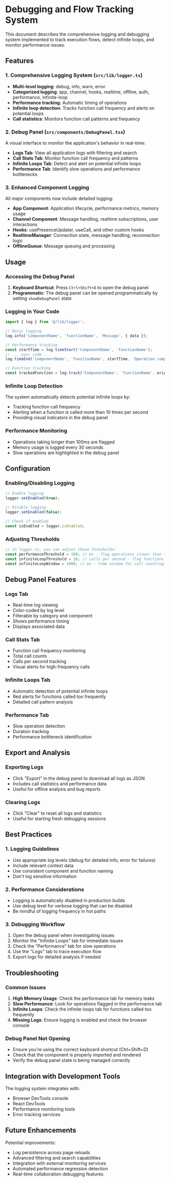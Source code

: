 # Debugging and Flow Tracking System

This document describes the comprehensive logging and debugging system implemented to track execution flows, detect infinite loops, and monitor performance issues.

## Features

### 1. Comprehensive Logging System (`src/lib/logger.ts`)

- **Multi-level logging**: debug, info, warn, error
- **Categorized logging**: app, channel, hooks, realtime, offline, auth, performance, infinite-loop
- **Performance tracking**: Automatic timing of operations
- **Infinite loop detection**: Tracks function call frequency and alerts on potential loops
- **Call statistics**: Monitors function call patterns and frequency

### 2. Debug Panel (`src/components/DebugPanel.tsx`)

A visual interface to monitor the application's behavior in real-time:

- **Logs Tab**: View all application logs with filtering and search
- **Call Stats Tab**: Monitor function call frequency and patterns
- **Infinite Loops Tab**: Detect and alert on potential infinite loops
- **Performance Tab**: Identify slow operations and performance bottlenecks

### 3. Enhanced Component Logging

All major components now include detailed logging:

- **App Component**: Application lifecycle, performance metrics, memory usage
- **Channel Component**: Message handling, realtime subscriptions, user interactions
- **Hooks**: usePresenceUpdater, useCall, and other custom hooks
- **RealtimeManager**: Connection state, message handling, reconnection logic
- **OfflineQueue**: Message queuing and processing

## Usage

### Accessing the Debug Panel

1. **Keyboard Shortcut**: Press `Ctrl+Shift+D` to open the debug panel
2. **Programmatic**: The debug panel can be opened programmatically by setting `showDebugPanel` state

### Logging in Your Code

```typescript
import { log } from '@/lib/logger';

// Basic logging
log.info('ComponentName', 'functionName', 'Message', { data });

// Performance tracking
const startTime = log.timeStart('ComponentName', 'functionName');
// ... your code ...
log.timeEnd('ComponentName', 'functionName', startTime, 'Operation completed');

// Function tracking
const trackedFunction = log.track('ComponentName', 'functionName', originalFunction, 'category');
```

### Infinite Loop Detection

The system automatically detects potential infinite loops by:
- Tracking function call frequency
- Alerting when a function is called more than 10 times per second
- Providing visual indicators in the debug panel

### Performance Monitoring

- Operations taking longer than 100ms are flagged
- Memory usage is logged every 30 seconds
- Slow operations are highlighted in the debug panel

## Configuration

### Enabling/Disabling Logging

```typescript
// Enable logging
logger.setEnabled(true);

// Disable logging
logger.setEnabled(false);

// Check if enabled
const isEnabled = logger.isEnabled;
```

### Adjusting Thresholds

```typescript
// In logger.ts, you can adjust these thresholds:
const performanceThreshold = 100; // ms - flag operations slower than this
const infiniteLoopThreshold = 10; // calls per second - flag functions called more frequently
const infiniteLoopWindow = 1000; // ms - time window for call counting
```

## Debug Panel Features

### Logs Tab
- Real-time log viewing
- Color-coded by log level
- Filterable by category and component
- Shows performance timing
- Displays associated data

### Call Stats Tab
- Function call frequency monitoring
- Total call counts
- Calls per second tracking
- Visual alerts for high-frequency calls

### Infinite Loops Tab
- Automatic detection of potential infinite loops
- Red alerts for functions called too frequently
- Detailed call pattern analysis

### Performance Tab
- Slow operation detection
- Duration tracking
- Performance bottleneck identification

## Export and Analysis

### Exporting Logs
- Click "Export" in the debug panel to download all logs as JSON
- Includes call statistics and performance data
- Useful for offline analysis and bug reports

### Clearing Logs
- Click "Clear" to reset all logs and statistics
- Useful for starting fresh debugging sessions

## Best Practices

### 1. Logging Guidelines
- Use appropriate log levels (debug for detailed info, error for failures)
- Include relevant context data
- Use consistent component and function naming
- Don't log sensitive information

### 2. Performance Considerations
- Logging is automatically disabled in production builds
- Use debug level for verbose logging that can be disabled
- Be mindful of logging frequency in hot paths

### 3. Debugging Workflow
1. Open the debug panel when investigating issues
2. Monitor the "Infinite Loops" tab for immediate issues
3. Check the "Performance" tab for slow operations
4. Use the "Logs" tab to trace execution flow
5. Export logs for detailed analysis if needed

## Troubleshooting

### Common Issues

1. **High Memory Usage**: Check the performance tab for memory leaks
2. **Slow Performance**: Look for operations flagged in the performance tab
3. **Infinite Loops**: Check the infinite loops tab for functions called too frequently
4. **Missing Logs**: Ensure logging is enabled and check the browser console

### Debug Panel Not Opening
- Ensure you're using the correct keyboard shortcut (Ctrl+Shift+D)
- Check that the component is properly imported and rendered
- Verify the debug panel state is being managed correctly

## Integration with Development Tools

The logging system integrates with:
- Browser DevTools console
- React DevTools
- Performance monitoring tools
- Error tracking services

## Future Enhancements

Potential improvements:
- Log persistence across page reloads
- Advanced filtering and search capabilities
- Integration with external monitoring services
- Automated performance regression detection
- Real-time collaboration debugging features